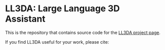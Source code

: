 # LL3DA: Large Language 3D Assistant

This is the repository that contains source code for the [LL3DA project page](https://ch3cook-fdu.github.io/LL3DA).

If you find LL3DA useful for your work, please cite:
```

```
